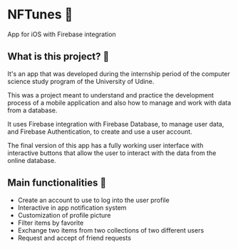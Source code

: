 # NFTunes 📱
App for iOS with Firebase integration

## What is this project? 🤔
It's an app that was developed during the internship period of the computer science study program of the University of Udine.

This was a project meant to understand and practice the development process of a mobile application and also how to manage and work with data from a database.

It uses Firebase integration with Firebase Database, to manage user data, and Firebase Authentication, to create and use a user account.

The final version of this app has a fully working user interface with interactive buttons that allow the user to interact with the data from the online database.

## Main functionalities 📝
- Create an account to use to log into the user profile
- Interactive in app notification system
- Customization of profile picture
- Filter items by favorite
- Exchange two items from two collections of two different users
- Request and accept of friend requests

